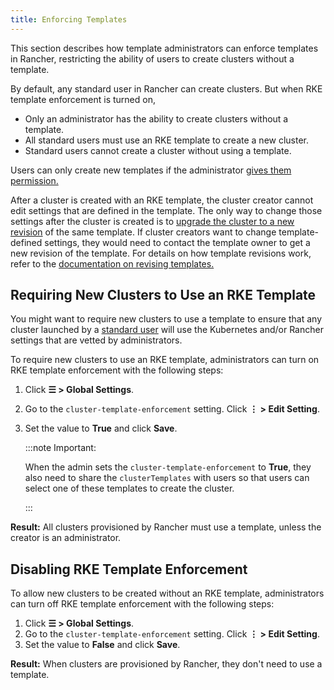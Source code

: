 ```yaml
---
title: Enforcing Templates
---
```


<head>
  <link rel="canonical" href="https://ranchermanager.docs.rancher.com/how-to-guides/new-user-guides/authentication-permissions-and-global-configuration/about-rke1-templates/enforce-templates"/>
</head>

This section describes how template administrators can enforce templates in Rancher, restricting the ability of users to create clusters without a template.

By default, any standard user in Rancher can create clusters. But when RKE template enforcement is turned on,

- Only an administrator has the ability to create clusters without a template.
- All standard users must use an RKE template to create a new cluster.
- Standard users cannot create a cluster without using a template.

Users can only create new templates if the administrator [gives them permission.](creator-permissions.md#allowing-a-user-to-create-templates)

After a cluster is created with an RKE template, the cluster creator cannot edit settings that are defined in the template. The only way to change those settings after the cluster is created is to [upgrade the cluster to a new revision](apply-templates.md#updating-a-cluster-created-with-an-rke-template) of the same template. If cluster creators want to change template-defined settings, they would need to contact the template owner to get a new revision of the template. For details on how template revisions work, refer to the [documentation on revising templates.](../../../../docs/how-to-guides/new-user-guides/authentication-permissions-and-global-configuration/about-rke1-templates/manage-rke1-templates.md#updating-a-template)

## Requiring New Clusters to Use an RKE Template

You might want to require new clusters to use a template to ensure that any cluster launched by a [standard user](../../../../docs/how-to-guides/new-user-guides/authentication-permissions-and-global-configuration/manage-role-based-access-control-rbac/global-permissions.md) will use the Kubernetes and/or Rancher settings that are vetted by administrators.

To require new clusters to use an RKE template, administrators can turn on RKE template enforcement with the following steps:

1. Click **☰ > Global Settings**.
1. Go to the `cluster-template-enforcement` setting. Click **⋮ > Edit Setting**.
1. Set the value to **True** and click **Save**.

    :::note Important:

    When the admin sets the `cluster-template-enforcement` to <b>True</b>, they also need to share the `clusterTemplates` with users so that users can select one of these templates to create the cluster.

    :::

**Result:** All clusters provisioned by Rancher must use a template, unless the creator is an administrator.

## Disabling RKE Template Enforcement

To allow new clusters to be created without an RKE template, administrators can turn off RKE template enforcement with the following steps:

1. Click **☰ > Global Settings**.
1. Go to the `cluster-template-enforcement` setting. Click **⋮ > Edit Setting**.
1. Set the value to **False** and click **Save**.

**Result:** When clusters are provisioned by Rancher, they don't need to use a template.
